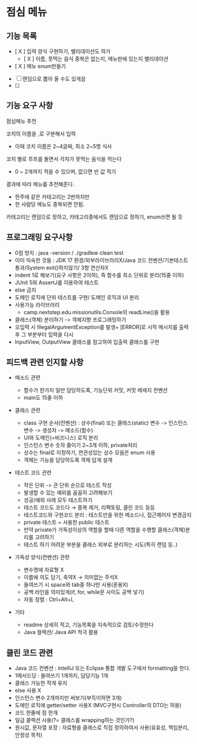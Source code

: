 # 점심 메뉴


## 기능 목록
- [  X  ] 입력 양식 구현하기, 밸리데이션도 하가
    - [  X  ] 이름, 못먹는 음식 중복은 없는지, 메뉴판에 있는지 밸리데이션
- [ X ] 메뉴 enum만들기
- [   ] 랜덤으로 뽑아 올 수도 있게끔
- [   ] 

## 기능 요구 사항
점심메뉴 추천

코치의 이름을 ,로 구분해서 입력
- 이때 코치 이름은 2~4글짜, 최소 2~5명 식사

코치 별로 루프를 돌면서 각자가 못먹는 음식을 적는다
- 0 ~ 2개까지 적을 수 있으며, 없으면 빈 값 적기

결과에 따라 메뉴를 추천해준다.
- 한주에 같은 카테고리는 2번까지만
- 한 사람당 메뉴도 중복되면 안됨.

카테고리는 랜덤으로 정하고, 카테고리중에서도 랜덤으로 정하기, enum쓰면 될 듯

## 프로그래밍 요구사항
- 0점 방지 : java -version / ./gradlew clean test
- 이미 익숙한 것들 : JDK 17 환경/외부라이브러리X/Java 코드 컨벤션/기본테스트 통과/System exit()하지않기/ 3항 연산자X
- indent 1로 해보기(요구 사항은 2이하), 즉 함수를 최소 단위로 분리(15줄 이하)
- JUnit 5와 AssertJ를 이용하여 테스트
- else 금지
- 도메인 로직에 단위 테스트를 구현/ 도메인 로직과 UI 분리
- 사용가능 라이브러리
    - camp.nextstep.edu.missionutils.Console의 readLine()을 활용
- 클래스(객체) 분리하기 -> 객체지향 프로그래밍하기
- 오입력 시 IllegalArgumentException를 발생+ [ERROR]로 시작 메시지를 출력 후 그 부분부터 입력을 다시
- InputView, OutputView 클래스를 참고하여 입출력 클래스를 구현

## 피드백 관련 인지할 사항
- 메소드 관련
    - 함수가 한가지 일만 담당하도록, 기능단위 커밋, 커밋 메세지 컨벤션
    - main도 15줄 이하

- 클래스 관련
    - class 구현 순서(컨벤션) : 상수(final) 또는 클래스(static) 변수 -> 인스턴스 변수 -> 생성자 -> 메소드(함수)
    - UI와 도메인(=비즈니스) 로직 분리
    - 인스턴스 변수 숫자 줄이기 2\~3개 이하, private처리
    - 상수는 final로 지정하기, 연관성있는 상수 모음은 enum 사용
    - 객체는 기능을 담당하도록 객체 답게 설계

- 테스트 코드 관련
    - 작은 단위 -> 큰 단위 순으로 테스트 작성
    - 발생할 수 있는 예외를 꼼꼼히 고려해보기
    - 성공/예외 사례 모두 테스트하기
    - 테스트 코드도 코드다 → 중복 제거, 리팩토링, 클린 코드 등등
    - 테스트코드와 구현코드 분리 : 테스트만을 위한 메소드나, 접근제어자 변경금지
    - private 테스트 = 사용한 public 테스트
    - 만약 private가 가독성이상의 역할을 할때 다른 역할을 수행할 클래스(객체)분리를 고려하기
    - 테스트 하기 어려운 부분을 클래스 외부로 분리하는 시도(특히 랜덤 등..)

- 가독성 양식(컨벤션) 관련
    - 변수명에 자료형 X
    - 이름에 의도 담기, 축약X -> 의미없는 주석X
    - 들여쓰기 시 space와 tab중 하나만 사용(혼용X)
    - 공백 라인을 의미있게(if, for, while문 사이도 공백 넣기)
    - 자동 정렬 : Ctrl+Alt+L

- 기타
    - readme 상세히 적고, 기능목록을 지속적으로 검토/수정한다
    - Java 컬렉션/ Java API 적극 활용

## 클린 코드 관련
- Java 코드 컨벤션 : IntelliJ 또는 Eclipse 통합 개발 도구에서 formatting을 한다.
- 1메서드당 : 들여쓰기 1개까지, 담당기능 1개
- 클래스 가능한 작게 유지
- else 사용 X
- 인스턴스 변수 2개까지만 써보기(부득이하면 3개)
- 도메인 로직에 getter/setter 사용X (MVC구현시 Controller의 DTO는 허용)
- 코드 한줄에 점 한개
- 일급 콜렉션 사용(?= 클래스를 wrapping하는 것인가?)
- 원시값, 문자열 포장 : 자료형을 클래스로 직접 정의하여서 사용(유효성, 책임분리, 안정성 목적)